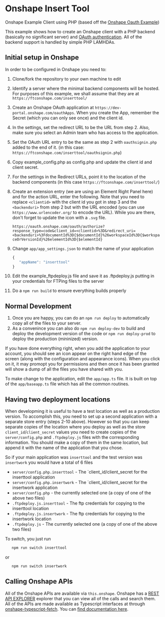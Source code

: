 # Onshape Insert Tool

Onshape Example Client using PHP (based off the [Onshape Oauth Example](https://github.com/toebes/onshape_oauthexample))

This example shows how to create an Onshape client with a PHP backend (basically no significant server)
and [OAuth authentication](https://onshape-public.github.io/docs/3-api-development/oauth/).
All of the backend support is handled by simple PHP LAMHDAs.

## Initial setup in Onshape

In order to be configured in Onshape you need to:

1. Clone/fork the repository to your own machine to edit
2. Identify a server where the minimal backend components will be hosted.  For purposes of this example, we shall assume that they are at `https://ftconshape.com/inserttool/`
3. Create an Onshape OAuth application at `https://dev-portal.onshape.com/oauthApps`.  When you create the App, remember the Secret (which you can only see once) and the client id.
4. In the settings, set the redirect URL to be the URL from step 2.  Also, make sure you select an Admin team who has access to the application.
5. Set the OAuth URL entry to be the same as step 2 with `oauthsignin.php` added to the end of it.  (in this case: `https://ftconshape.com/inserttool/oauthsignin.php`)
6. Copy example_config.php as config.php and update the client id and client secret.
7. For the settings in the Redirect URLs, point it to the location of the backend components (in this case `https://ftconshape.com/inserttool/`)
8. Create an extension entry (we are using an Element Right Panel here) and for the action URL, enter the following.  Note that you need to replace `<clientid>` with the client id you got in step 3 and the `<backenduri>` from step 2 but with the URL encoded (you can use `https://www.urlencoder.org/` to encode the URL).  While you are there, don't forget to update the icon with a `.svg` file.

     `https://oauth.onshape.com/oauth/authorize?response_type=code&client_id=<clientid>%3D&redirect_uri=<backenduri>%3FdocumentId%3D{$documentId}%26workspaceId%3D{$workspaceOrVersionId}%26elementId%3D{$elementId}`

9. Change `app/app_settings.json` to match the name of your application

    ```typescript
    {
       "appName": "inserttool"
    }
    ```
  
10. Edit the example_ftpdeploy.js file and save it as .ftpdeploy.js putting in your credentials for FTPing files to the server
11. Do a `npm run build` to ensure everything builds properly

## Normal Development

1. Once you are happy, you can do an `npm run deploy` to automatically copy all of the files to your server.
2. As a convenince you can also do `npm run deploy-dev` to build and deploy the development version of the code or `npm run deploy-prod` to deploy the production (mininized) version.

If you have done everything right, when you add the application to your account, you should see an icon appear on the right hand edge of the screen (along with the configuration and appearance icons).  When you click on it, it may promopt you for permissions and then once it has been granted will show a dump of all the files you have shared with you.

To make change to the application, edit the `app/app.ts` file.  It is built on top of the `app/baseapp.ts` file which has all the common routines.

## Having two deployment locations

When developming it is useful to have a test location as well as a production version.
To accomplish this, you need to set up a second application with a separate store entry (steps 2-10 above).
However so that you can keep separate copies of the location where you deploy as well as the
store `client_id`/`client_secret` values you need to create copies of the `server/config.php` and `.ftpdeploy.js` files
with the corresponding information.  You should make a copy of them in the same location, but append it with the name of the
application that you chose.

So if your main application was `inserttool` and the test version was `insertwork` you would have a total of 6 files

* `server/config.php.inserttool` - The `client_id/client_secret for the inserttool application
* `server/config.php.insertwork` - The `client_id/client_secret for the insertwork application
* `server/config.php` - the currently selected one (a copy of one of the above two files)
* `.ftpdeploy.js.inserttool` - The ftp credentials for copying to the inserttool location
* `.ftpdeploy.js.insertwork` - The ftp credentials for copying to the insertwork location
* `.ftpdeploy.js` - The currently selected one (a copy of one of the above two files)

To switch, you just run

```bash
   npm run switch inserttool
```

or

```bash
   npm run switch insertwork
```

## Calling Onshape APIs

All of the Onshape APIs are available via `this.onshape`.  Onshape has a [REST API EXPLORER](https://cad.onshape.com/glassworks/explorer/) explorer that you can view all of the calls and search them.  All of the APIs are made available as Typescript interfaces at through [onshape-typescript-fetch](https://github.com/toebes/onshape-typescript-fetch).  You can [find documentation here](https://toebes.github.io/onshape-typescript-fetch/).
